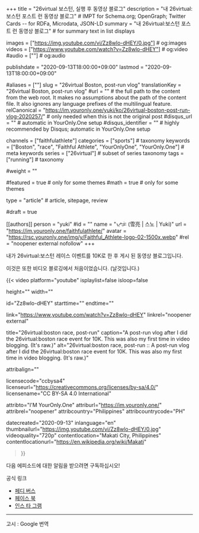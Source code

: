 +++
title = "26virtual 보스턴, 실행 후 동영상 블로그"
description = "내 26virtual:보스턴 포스트 런 동영상 블로그"													# IMPT for Schema.org; OpenGraph; Twitter Cards -- for RDFa, Microdata, JSON-LD
summary = "내 26virtual:보스턴 포스트 런 동영상 블로그"																											# for summary text in list displays

images = ["https://img.youtube.com/vi/Zz8wlo-dHEY/0.jpg"]																											# og:images
videos = ["https://www.youtube.com/watch?v=Zz8wlo-dHEY"]																											# og:video
#audio = [""]																												# og:audio

publishdate = "2020-09-13T18:00:00+09:00"
lastmod = "2020-09-13T18:00:00+09:00"

#aliases = [""]
slug = "26virtual Boston, post-run vlog"
translationKey = "26virtual Boston, post-run vlog"
#url = ""																														# the full path to the content from the web root. It makes no assumptions about the path of the content file. It also ignores any language prefixes of the multilingual feature.
relCanonical = "https://im.youronly.one/yuki/ko/26virtual-boston-post-run-vlog-2020257/"																									# only needed when this is not the original post
#disqus_url = ""                                                    # automatic in YourOnly.One setup
#disqus_identifier = ""                                             # highly recommended by Disqus; automatic in YourOnly.One setup

channels = ["faithfulathlete"]
categories = ["sports"]																									# taxonomy
keywords = ["Boston", "race", "Faithful Athlete", "YourOnlyOne", "YourOnly.One"]																										# meta keywords
series = ["26virtual"]																											# subset of series taxonomy
tags = ["running"]																						# taxonomy

#weight = ""

#featured = true																									# only for some themes
#math = true																											# only for some themes

type = "article"                                                           # article, sitepage, review

#draft = true

[[authors]]
person = "yuki"
#id = ""
name = "ᜌᜓᜃᜒ (雪亮 | 스노 | Yuki)"
url = "https://im.youronly.one/faithfulathlete/"
avatar = "https://rsc.youronly.one/img/y/Faithful_Athlete-logo-02-1500x.webp"
#rel = "noopener external nofollow"
+++

내가 26virtual:보스턴 레이스 이벤트를 10K로 한 후 게시 된 동영상 블로그입니다.

이것은 또한 비디오 블로깅에서 처음이었습니다. (날것입니다.)

<!--more-->

{{< video
  platform="youtube"
  isplaylist=false
  isloop=false

  height=""
  width=""

  id="Zz8wlo-dHEY"
  starttime=""
  endtime=""

  link="https://www.youtube.com/watch?v=Zz8wlo-dHEY"
  linkrel="noopener external"

  title="26virtual:boston race, post-run"
  caption="A post-run vlog after I did the 26virtual:boston race event for 10K. This was also my first time in video blogging. (It's raw.)"
  alt="26virtual:boston race, post-run :: A post-run vlog after I did the 26virtual:boston race event for 10K. This was also my first time in video blogging. (It's raw.)"

  attribalign=""

  licensecode="ccbysa4"
  licenseurl="https://creativecommons.org/licenses/by-sa/4.0/"
  licensename="CC BY-SA 4.0 International"

  attribto="I'M YourOnly.One"
  attriburl="https://im.youronly.one/"
  attribrel="noopener"
  attribcountry="Philippines"
  attribcountrycode="PH"

  datecreated="2020-09-13"
  inlanguage="en"
  thumbnailurl="https://img.youtube.com/vi/Zz8wlo-dHEY/0.jpg"
  videoquality="720p"
  contentlocation="Makati City, Philippines"
  contentlocationurl="https://en.wikipedia.org/wiki/Makati"
>}}

다음 에피소드에 대한 알림을 받으려면 구독하십시오!

공식 링크

- [페디 버스](https://koyu.space/@faithfulathlete)
- [페이스 북](https://facebook.com/faithful.athlete)
- [인스 타 그램](https://instagram.com/faithful.athlete)

---

고시 : Google 번역
